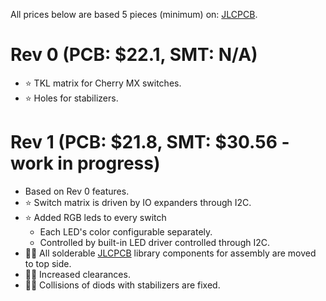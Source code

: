 All prices below are based 5 pieces (minimum) on: [JLCPCB](https://jlcpcb.com/).

# Rev 0 (PCB: $22.1, SMT: N/A)
- ⭐ TKL matrix for Cherry MX switches.
- ⭐ Holes for stabilizers.

# Rev 1 (PCB: $21.8, SMT: $30.56 - work in progress)
- Based on Rev 0 features.
- ⭐ Switch matrix is driven by IO expanders through I2C.
- ⭐ Added RGB leds to every switch
  - Each LED's color configurable separately.
  - Controlled by built-in LED driver controlled through I2C.
- 💪🏻 All solderable [JLCPCB](https://jlcpcb.com/) library components for assembly are moved to top side.
- 💪🏻 Increased clearances.
- 🤜🏻 Collisions of diods with stabilizers are fixed.